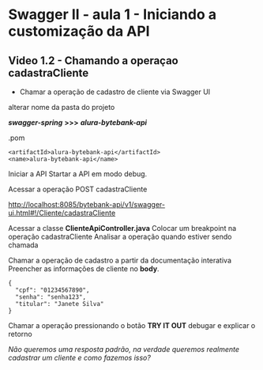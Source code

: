 # Swagger II - aula 1 - Iniciando a customização da API

## Video 1.2 - Chamando a operaçao cadastraCliente
- Chamar a operação de cadastro de cliente via Swagger UI

alterar nome da pasta  do projeto

***swagger-spring*** **>>>** ***alura-bytebank-api*** 

.pom
```
<artifactId>alura-bytebank-api</artifactId>
<name>alura-bytebank-api</name>
```
Iniciar a API
Startar a API em modo debug.

Acessar a operação POST cadastraCliente

[http://localhost:8085/bytebank-api/v1/swagger-ui.html#!/Cliente/cadastraCliente](http://localhost:8085/bytebank-api/v1/swagger-ui.html#!/Cliente/cadastraCliente)

Acessar a classe **ClienteApiController.java**
Colocar um breakpoint na operação cadastraCliente
Analisar a operação quando estiver sendo chamada

Chamar a operação de cadastro a partir da documentação interativa
Preencher as informações de cliente no **body**.
```
{
  "cpf": "01234567890",
  "senha": "senha123",
  "titular": "Janete Silva"
}
```

Chamar a operação pressionando o botão **TRY IT OUT**
debugar e explicar o retorno 

*Não queremos uma resposta padrão, na verdade queremos realmente cadastrar um cliente e como fazemos isso?*
